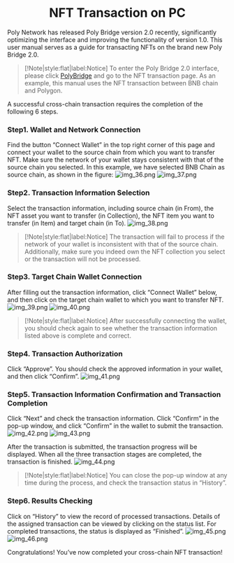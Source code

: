 <h1 align="center">NFT Transaction on PC</h1>



Poly Network has released Poly Bridge version 2.0 recently, significantly optimizing the interface and improving the functionality of version 1.0. 
This user manual serves as a guide for transacting NFTs on the brand new Poly Bridge 2.0.

> [!Note|style:flat|label:Notice]
> To enter the Poly Bridge 2.0 interface, please click [PolyBridge](https://bridge.poly.network/nft) and go to the NFT transaction page. 
> As an example, this manual uses the NFT transaction between BNB chain and Polygon. 

A successful cross-chain transaction requires the completion of the following 6 steps.


### Step1. Wallet and Network Connection
Find the button “Connect Wallet” in the top right corner of this page and connect your wallet to the source chain from which you want to transfer NFT. Make sure the network of your wallet stays consistent with that of the source chain you selected. In this example, we have selected BNB Chain as source chain, as shown in the figure:
![img_36.png](img_36.png)
![img_37.png](img_37.png)

### Step2. Transaction Information Selection
Select the transaction information, including source chain (in From), the NFT asset you want to transfer (in Collection), the NFT item you want to transfer (in Item) and target chain (in To).
![img_38.png](img_38.png)

> [!Note|style:flat|label:Notice]
> The transaction will fail to process if the network of your wallet is inconsistent with that of the source chain. 
> Additionally, make sure you indeed own the NFT collection you select or the transaction will not be processed.


### Step3. Target Chain Wallet Connection
After filling out the transaction information, click “Connect Wallet” below, and then click on the target chain wallet to which you want to transfer NFT.
![img_39.png](img_39.png)
![img_40.png](img_40.png)

> [!Note|style:flat|label:Notice]
> After successfully connecting the wallet, you should check again to see whether the transaction information listed above is complete and correct.


### Step4. Transaction Authorization
Click “Approve”. You should check the approved information in your wallet, and then click “Confirm”.
![img_41.png](img_41.png)


### Step5. Transaction Information Confirmation and Transaction Completion
Click “Next” and check the transaction information. 
Click “Confirm” in the pop-up window, and click “Confirm” in the wallet to submit the transaction.
![img_42.png](img_42.png)
![img_43.png](img_43.png)


After the transaction is submitted, the transaction progress will be displayed. 
When all the three transaction stages are completed, the transaction is finished. 
![img_44.png](img_44.png)

> [!Note|style:flat|label:Notice]
> You can close the pop-up window at any time during the process, and check the transaction status in “History”.


### Step6. Results Checking
Click on “History” to view the record of processed transactions. 
Details of the assigned transaction can be viewed by clicking on the status list. 
For completed transactions, the status is displayed as “Finished”.
![img_45.png](img_45.png)
![img_46.png](img_46.png)

Congratulations! You’ve now completed your cross-chain NFT transaction!

